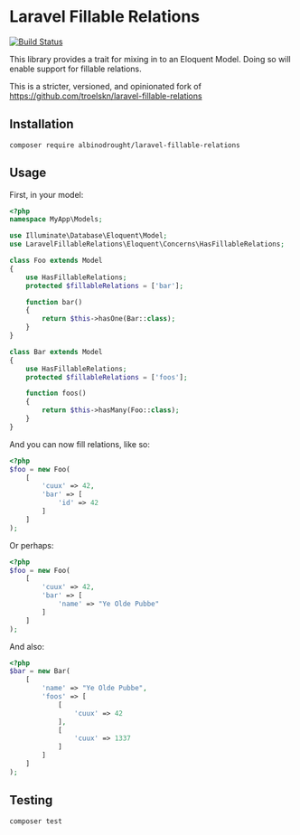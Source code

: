 # Laravel Fillable Relations


[![Build Status](https://travis-ci.org/AlbinoDrought/laravel-fillable-relations.svg?branch=master)](https://travis-ci.org/AlbinoDrought/laravel-fillable-relations)

This library provides a trait for mixing in to an Eloquent Model. Doing so will enable support for fillable relations.

This is a stricter, versioned, and opinionated fork of https://github.com/troelskn/laravel-fillable-relations

## Installation

```
composer require albinodrought/laravel-fillable-relations
```

## Usage

First, in your model:

```php
<?php
namespace MyApp\Models;

use Illuminate\Database\Eloquent\Model;
use LaravelFillableRelations\Eloquent\Concerns\HasFillableRelations;

class Foo extends Model
{
    use HasFillableRelations;
    protected $fillableRelations = ['bar'];

    function bar()
    {
        return $this->hasOne(Bar::class);
    }
}

class Bar extends Model
{
    use HasFillableRelations;
    protected $fillableRelations = ['foos'];

    function foos()
    {
        return $this->hasMany(Foo::class);
    }
}
```

And you can now fill relations, like so:

```php
<?php
$foo = new Foo(
    [
        'cuux' => 42,
        'bar' => [
            'id' => 42
        ]
    ]
);
```

Or perhaps:

```php
<?php
$foo = new Foo(
    [
        'cuux' => 42,
        'bar' => [
            'name' => "Ye Olde Pubbe"
        ]
    ]
);
```

And also:

```php
<?php
$bar = new Bar(
    [
        'name' => "Ye Olde Pubbe",
        'foos' => [
            [
                'cuux' => 42
            ],
            [
                'cuux' => 1337
            ]
        ]
    ]
);
```

## Testing

`composer test`
